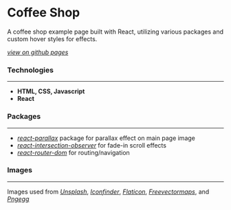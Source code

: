 # Coffee Shop 

A coffee shop example page built with React, utilizing various packages and custom hover styles for effects.

[*view on github pages*]

### Technologies
---
- **HTML, CSS, Javascript**
- **React**

### Packages
---
- [*react-parallax*] package for parallax effect on main page image
- [*react-intersection-observer*] for fade-in scroll effects
- [*react-router-dom*] for routing/navigation

### Images
---
 Images used from [*Unsplash*], [*Iconfinder*], [*Flaticon*], [*Freevectormaps*], and [*Pngegg*]
 
[*view on github pages*]: <https://ptreuden.github.io/coffee-shop/>
[*react-parallax*]: <https://www.npmjs.com/package/react-parallax/>
[*react-intersection-observer*]: <https://www.npmjs.com/package/react-intersection-observer/>
[*react-router-dom*]: <https://www.npmjs.com/package/react-router-dom/>
[*Unsplash*]: <https://unsplash.com/>
[*Iconfinder*]: <https://www.iconfinder.com/>
[*Flaticon*]: <https://www.flaticon.com/>
[*Freevectormaps*]: <https://freevectormaps.com/>
[*Pngegg*]: <https://www.pngegg.com/>

